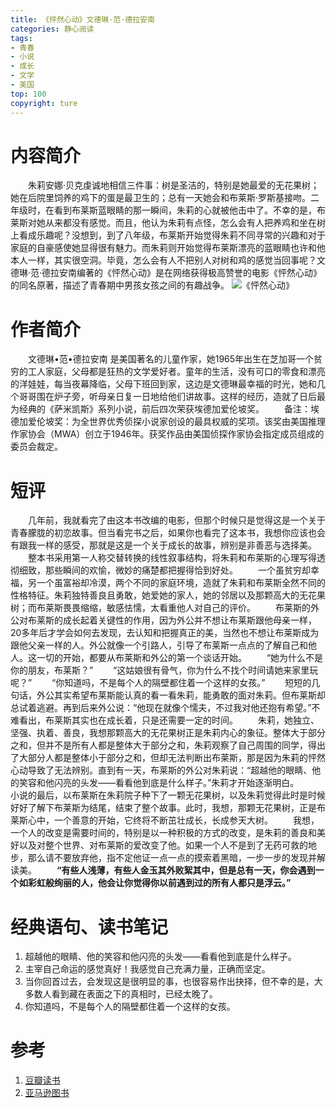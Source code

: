 ```yaml
---
title: 《怦然心动》文德琳·范·德拉安南 
categories: 静心阅读
tags:
- 青春
- 小说
- 成长
- 文学
- 美国
top: 100
copyright: ture
---
```


# 内容简介
&emsp;&emsp;朱莉安娜·贝克虔诚地相信三件事：树是圣洁的，特别是她最爱的无花果树；她在后院里饲养的鸡下的蛋是最卫生的；总有一天她会和布莱斯·罗斯基接吻。二年级时，在看到布莱斯蓝眼睛的那一瞬间，朱莉的心就被他击中了。不幸的是，布莱斯对她从来都没有感觉。而且，他认为朱莉有点怪，怎么会有人把养鸡和坐在树上看成乐趣呢？没想到，到了八年级，布莱斯开始觉得朱莉不同寻常的兴趣和对于家庭的自豪感使她显得很有魅力。而朱莉则开始觉得布莱斯漂亮的蓝眼睛也许和他本人一样，其实很空洞。毕竟，怎么会有人不把别人对树和鸡的感觉当回事呢？文德琳·范·德拉安南编著的《怦然心动》是在网络获得极高赞誉的电影《怦然心动》的同名原著，描述了青春期中男孩女孩之间的有趣战争。<!-- more -->
![](http://pic.cloverkim.com/《怦然心动》.jpg '《怦然心动》')

# 作者简介
&emsp;&emsp;文德琳•范•德拉安南 是美国著名的儿童作家，她1965年出生在芝加哥一个贫穷的工人家庭，父母都是狂热的文学爱好者。童年的生活，没有可口的零食和漂亮的洋娃娃，每当夜幕降临，父母下班回到家，这边是文德琳最幸福的时光，她和几个哥哥围在炉子旁，听母亲日复一日地给他们讲故事。这样的经历，造就了日后最为经典的《萨米凯斯》系列小说，前后四次荣获埃德加爱伦坡奖。
&emsp;&emsp;备注：埃德加爱伦坡奖：为全世界优秀侦探小说家创设的最具权威的奖项。该奖由美国推理作家协会（MWA）创立于1946年。获奖作品由美国侦探作家协会指定成员组成的委员会裁定。

# 短评
&emsp;&emsp;几年前，我就看完了由这本书改编的电影，但那个时候只是觉得这是一个关于青春朦胧的初恋故事。但当看完书之后，如果你也看完了这本书，我想你应该也会有跟我一样的感受，那就是这是一个关于成长的故事，辨别是非善恶与选择美。
&emsp;&emsp;整本书采用第一人称交替转换的线性叙事结构，将朱莉和布莱斯的心理写得透彻细致，那些瞬间的欢愉，微妙的痛楚都把握得恰到好处。
&emsp;&emsp;一个虽贫穷却幸福，另一个虽富裕却冷漠，两个不同的家庭环境，造就了朱莉和布莱斯全然不同的性格特征。朱莉独特善良且勇敢，她爱她的家人，她的邻居以及那颗高大的无花果树；而布莱斯畏畏缩缩，敏感怯懦，太看重他人对自己的评价。
&emsp;&emsp;布莱斯的外公对布莱斯的成长起着关键性的作用，因为外公并不想让布莱斯跟他母亲一样，20多年后才学会如何去发现，去认知和把握真正的美，当然也不想让布莱斯成为跟他父亲一样的人。外公就像一个引路人，引导了布莱斯一点点的了解自己和他人。这一切的开始，都要从布莱斯和外公的第一个谈话开始。
&emsp;&emsp;“她为什么不是你的朋友，布莱斯？”
&emsp;&emsp;“这姑娘很有骨气，你为什么不找个时间请她来家里玩呢？”
&emsp;&emsp;“你知道吗，不是每个人的隔壁都住着一个这样的女孩。”
&emsp;&emsp;短短的几句话，外公其实希望布莱斯能认真的看一看朱莉，能勇敢的面对朱莉。但布莱斯却总试着逃避。再到后来外公说：“他现在就像个懦夫，不过我对他还抱有希望。”不难看出，布莱斯其实也在成长着，只是还需要一定的时间。
&emsp;&emsp;朱莉，她独立、坚强、执着、善良，我想那颗高大的无花果树正是朱莉内心的象征。整体大于部分之和，但并不是所有人都是整体大于部分之和，朱莉观察了自己周围的同学，得出了大部分人都是整体小于部分之和，但却无法判断出布莱斯，那是因为朱莉的怦然心动导致了无法辨别。直到有一天，布莱斯的外公对朱莉说：“超越他的眼睛、他的笑容和他闪亮的头发——看看他到底是什么样子。”朱莉才开始逐渐明白。
&emsp;&emsp;小说的最后，以布莱斯在朱莉院子种下了一颗无花果树，以及朱莉觉得此时是时候好好了解下布莱斯为结尾，结束了整个故事。此时，我想，那颗无花果树，正是布莱斯心中，一个善意的开始，它终将不断茁壮成长，长成参天大树。
&emsp;&emsp;我想，一个人的改变是需要时间的，特别是以一种积极的方式的改变，是朱莉的善良和美好以及对整个世界、对布莱斯的爱改变了他。如果一个人不是到了无药可救的地步，那么请不要放弃他，指不定他证一点一点的摸索着黑暗，一步一步的发现并解读美。
&emsp;&emsp;**“有些人浅薄，有些人金玉其外败絮其中，但是总有一天，你会遇到一个如彩虹般绚丽的人，他会让你觉得你以前遇到过的所有人都只是浮云。”**

# 经典语句、读书笔记
1. 超越他的眼睛、他的笑容和他闪亮的头发——看看他到底是什么样子。
2. 主宰自己命运的感觉真好！我感觉自己充满力量，正确而坚定。
3. 当你回首过去，会发现这是很明显的事，也很容易作出抉择，但不幸的是，大多数人看到藏在表面之下的真相时，已经太晚了。
4. 你知道吗，不是每个人的隔壁都住着一个这样的女孩。

# 参考
1. [豆瓣读书](https://book.douban.com/subject/7154675/)
2. [亚马逊图书](https://www.amazon.cn/dp/B00PF8JZHG/ref=sr_1_4?ie=UTF8&qid=1541575686&sr=8-4&keywords=%E6%80%A6%E7%84%B6%E5%BF%83%E5%8A%A8)